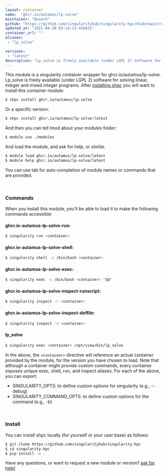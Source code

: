 ```yaml
---
layout: container
name:  "ghcr.io/autamus/lp-solve"
maintainer: "@vsoch"
github: "https://github.com/singularityhub/singularity-hpc/blob/main/registry/ghcr.io/autamus/lp-solve/container.yaml"
updated_at: "2021-04-20 03:14:13.410421"
container_url: ""
aliases:
 - "lp_solve"

versions:
 - "latest"
description: "Lp_solve is freely available (under LGPL 2) software for solving linear, integer and mixed integer programs."
---
```


This module is a singularity container wrapper for ghcr.io/autamus/lp-solve.
Lp_solve is freely available (under LGPL 2) software for solving linear, integer and mixed integer programs.
After [installing shpc](#install) you will want to install this container module:

```bash
$ shpc install ghcr.io/autamus/lp-solve
```

Or a specific version:

```bash
$ shpc install ghcr.io/autamus/lp-solve:latest
```

And then you can tell lmod about your modules folder:

```bash
$ module use ./modules
```

And load the module, and ask for help, or similar.

```bash
$ module load ghcr.io/autamus/lp-solve/latest
$ module help ghcr.io/autamus/lp-solve/latest
```

You can use tab for auto-completion of module names or commands that are provided.

<br>

### Commands

When you install this module, you'll be able to load it to make the following commands accessible:

#### ghcr.io-autamus-lp-solve-run:

```bash
$ singularity run <container>
```

#### ghcr.io-autamus-lp-solve-shell:

```bash
$ singularity shell -s /bin/bash <container>
```

#### ghcr.io-autamus-lp-solve-exec:

```bash
$ singularity exec -s /bin/bash <container> "$@"
```

#### ghcr.io-autamus-lp-solve-inspect-runscript:

```bash
$ singularity inspect -r <container>
```

#### ghcr.io-autamus-lp-solve-inspect-deffile:

```bash
$ singularity inspect -d <container>
```


#### lp_solve
       
```bash
$ singularity exec <container> /opt/view/bin/lp_solve
```



In the above, the `<container>` directive will reference an actual container provided
by the module, for the version you have chosen to load. Note that although a container
might provide custom commands, every container exposes unique exec, shell, run, and
inspect aliases. For each of the above, you can export:

 - SINGULARITY_OPTS: to define custom options for singularity (e.g., --debug)
 - SINGULARITY_COMMAND_OPTS: to define custom options for the command (e.g., -b)

<br>
  
### Install

You can install shpc locally (for yourself or your user base) as follows:

```bash
$ git clone https://github.com/singularityhub/singularity-hpc
$ cd singularity-hpc
$ pip install -e .
```

Have any questions, or want to request a new module or version? [ask for help!](https://github.com/singularityhub/singularity-hpc/issues)